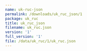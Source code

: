 ```yaml
---
name: uk-ruc-json
permalink: /downloads/uk_ruc_json/1
package: uk_ruc
title: uk_ruc_json
filename: uk_ruc.json
version: '1'
full_version: '1'
file: /data/uk_ruc/1/uk_ruc.json
---
```

